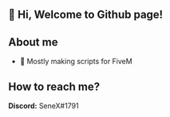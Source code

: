 ## 👋 Hi, Welcome to Github page!

## About me
- 🐌 Mostly making scripts for FiveM

## How to reach me?

**Discord:** SeneX#1791
